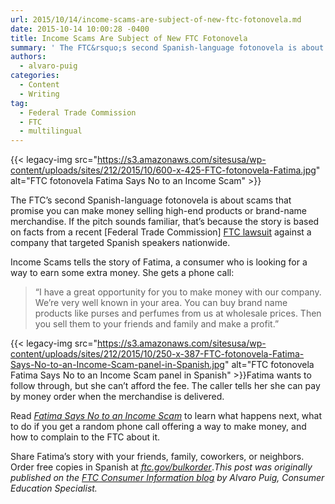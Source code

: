 ```yaml
---
url: 2015/10/14/income-scams-are-subject-of-new-ftc-fotonovela.md
date: 2015-10-14 10:00:28 -0400
title: Income Scams Are Subject of New FTC Fotonovela
summary: ' The FTC&rsquo;s second Spanish-language fotonovela is about scams that promise you can make money selling high-end products or brand-name merchandise. If the pitch sounds familiar, that&rsquo;s because the story is based on facts from a recent [Federal Trade Commission] FTC lawsuit against a'
authors:
  - alvaro-puig
categories:
  - Content
  - Writing
tag:
  - Federal Trade Commission
  - FTC
  - multilingual
---
```


{{< legacy-img src="https://s3.amazonaws.com/sitesusa/wp-content/uploads/sites/212/2015/10/600-x-425-FTC-fotonovela-Fatima.jpg" alt="FTC fotonovela Fatima Says No to an Income Scam" >}}

The FTC’s second Spanish-language fotonovela is about scams that promise you can make money selling high-end products or brand-name merchandise. If the pitch sounds familiar, that’s because the story is based on facts from a recent [Federal Trade Commission] [FTC lawsuit](http://www.consumer.ftc.gov/blog/work-home-opportunity-thats-not-so-golden) against a company that targeted Spanish speakers nationwide.

Income Scams tells the story of Fatima, a consumer who is looking for a way to earn some extra money. She gets a phone call:

> “I have a great opportunity for you to make money with our company. We’re very well known in your area. You can buy brand name products like purses and perfumes from us at wholesale prices. Then you sell them to your friends and family and make a profit.”

{{< legacy-img src="https://s3.amazonaws.com/sitesusa/wp-content/uploads/sites/212/2015/10/250-x-387-FTC-fotonovela-Fatima-Says-No-to-an-Income-Scam-panel-in-Spanish.jpg" alt="FTC fotonovela Fatima Says No to an Income Scam panel in Spanish" >}}Fatima wants to follow through, but she can’t afford the fee. The caller tells her she can pay by money order when the merchandise is delivered.

Read _[Fatima Says No to an Income Scam](http://www.consumidor.ftc.gov/articulos/spdf-0197-estafa-de-ingresos.pdf)_ to learn what happens next, what to do if you get a random phone call offering a way to make money, and how to complain to the FTC about it.

Share Fatima’s story with your friends, family, coworkers, or neighbors. Order free copies in Spanish at _[ftc.gov/bulkorder](https://bulkorder.ftc.gov/)_._This post was originally published on the [FTC Consumer Information blog](http://www.consumer.ftc.gov/blog/) by Alvaro Puig, Consumer Education Specialist._